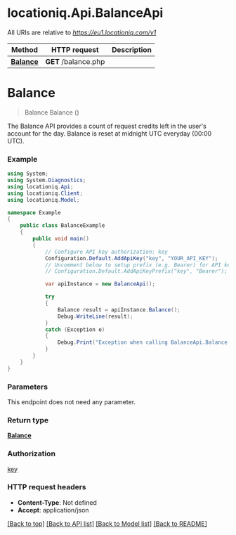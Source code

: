 # locationiq.Api.BalanceApi

All URIs are relative to *https://eu1.locationiq.com/v1*

Method | HTTP request | Description
------------- | ------------- | -------------
[**Balance**](BalanceApi.md#balance) | **GET** /balance.php | 


<a name="balance"></a>
# **Balance**
> Balance Balance ()



The Balance API provides a count of request credits left in the user's account for the day. Balance is reset at midnight UTC everyday (00:00 UTC).

### Example
```csharp
using System;
using System.Diagnostics;
using locationiq.Api;
using locationiq.Client;
using locationiq.Model;

namespace Example
{
    public class BalanceExample
    {
        public void main()
        {
            // Configure API key authorization: key
            Configuration.Default.AddApiKey("key", "YOUR_API_KEY");
            // Uncomment below to setup prefix (e.g. Bearer) for API key, if needed
            // Configuration.Default.AddApiKeyPrefix("key", "Bearer");

            var apiInstance = new BalanceApi();

            try
            {
                Balance result = apiInstance.Balance();
                Debug.WriteLine(result);
            }
            catch (Exception e)
            {
                Debug.Print("Exception when calling BalanceApi.Balance: " + e.Message );
            }
        }
    }
}
```

### Parameters
This endpoint does not need any parameter.

### Return type

[**Balance**](Balance.md)

### Authorization

[key](../README.md#key)

### HTTP request headers

 - **Content-Type**: Not defined
 - **Accept**: application/json

[[Back to top]](#) [[Back to API list]](../README.md#documentation-for-api-endpoints) [[Back to Model list]](../README.md#documentation-for-models) [[Back to README]](../README.md)

